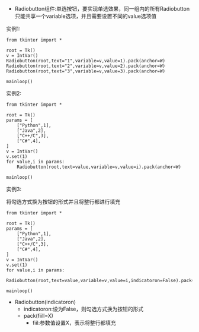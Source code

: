 * Radiobutton组件:单选按钮，要实现单选效果，同一组内的所有Radiobutton只能共享一个variable选项，并且需要设置不同的value选项值

实例1:

```
from tkinter import *

root = Tk()
v = IntVar()
Radiobutton(root,text="1",variable=v,value=1).pack(anchor=W)
Radiobutton(root,text="2",variable=v,value=2).pack(anchor=W)
Radiobutton(root,text="3",variable=v,value=3).pack(anchor=W)

mainloop()
```

实例2:

```
from tkinter import *

root = Tk()
params = [
    ["Python",1],
    ["Java",2],
    ["C++/C",3],
    ["C#",4],
]
v = IntVar()
v.set(1)
for value,i in params:
    Radiobutton(root,text=value,variable=v,value=i).pack(anchor=W)

mainloop()
```

实例3:

将勾选方式换为按钮的形式并且将整行都进行填充

```
from tkinter import *

root = Tk()
params = [
    ["Python",1],
    ["Java",2],
    ["C++/C",3],
    ["C#",4],
]
v = IntVar()
v.set(1)
for value,i in params:
    Radiobutton(root,text=value,variable=v,value=i,indicatoron=False).pack(fill=X)

mainloop()
```

* Radiobutton\(indicatoron\)
  * indicatoron:设为False，则勾选方式换为按钮的形式
  * pack\(fiill=X\)
    * fiil:参数值设置X，表示将整行都填充




